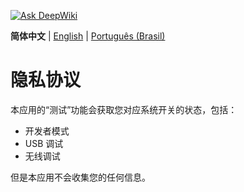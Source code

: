 [![Ask DeepWiki](https://deepwiki.com/badge.svg)](https://deepwiki.com/xfqwdsj/IAmNotADeveloper)

**简体中文** | [English](README_EN.md) | [Português (Brasil)](README_PT-BR.md)

# 隐私协议

本应用的“测试”功能会获取您对应系统开关的状态，包括：
- 开发者模式
- USB 调试
- 无线调试

但是本应用不会收集您的任何信息。
